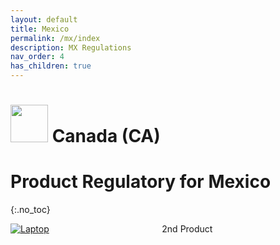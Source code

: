 ```yaml
---
layout: default
title: Mexico
permalink: /mx/index
description: MX Regulations
nav_order: 4
has_children: true
---
```


<h1> 
<img src="https://lh3.googleusercontent.com/drive-viewer/AK7aPaDMDMhmSa1y6ZYS1yqaA0KB97ZNkM1UZUn7s5Zc4GYI4vslHkjOpRaefb9Arp9lhxb3Ue6TDbEV5v3NFqCiFW1rzbdnZg=s1600" style="width: 60px"/>
Canada (CA) </h1>

# Product Regulatory for Mexico
{:.no_toc}
 
<div style="display: grid; grid-template-columns: auto auto">
  <div class="grid-item">
    <a href="./laptop">
        <img src="https://lh3.googleusercontent.com/drive-viewer/AK7aPaAgzphOv1bwpAJlYIrwPADIyYGYfOyREiyHFfJlUdQDsnmW2OuJX4fS4TIVgvfy2FWL92i--5DpfZAqK3WnYHpQdMDu4g=s256" alt="Laptop" class="center-thirty">
    </a>
  </div>
  <div class="grid-item">2nd Product</div>
</div>